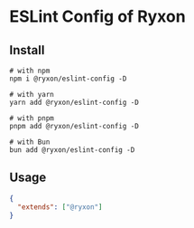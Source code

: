 # ESLint Config of Ryxon

## Install

```shell
# with npm
npm i @ryxon/eslint-config -D

# with yarn
yarn add @ryxon/eslint-config -D

# with pnpm
pnpm add @ryxon/eslint-config -D

# with Bun
bun add @ryxon/eslint-config -D
```

## Usage

```json
{
  "extends": ["@ryxon"]
}
```
